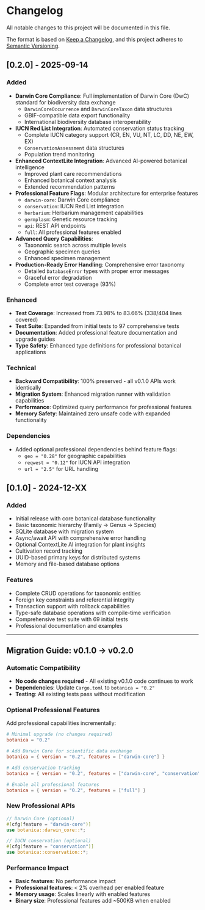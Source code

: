# Changelog

All notable changes to this project will be documented in this file.

The format is based on [Keep a Changelog](https://keepachangelog.com/en/1.0.0/),
and this project adheres to [Semantic Versioning](https://semver.org/spec/v2.0.0.html).

## [0.2.0] - 2025-09-14

### Added
- **Darwin Core Compliance**: Full implementation of Darwin Core (DwC) standard for biodiversity data exchange
  - `DarwinCoreOccurrence` and `DarwinCoreTaxon` data structures
  - GBIF-compatible data export functionality
  - International biodiversity database interoperability
- **IUCN Red List Integration**: Automated conservation status tracking
  - Complete IUCN category support (CR, EN, VU, NT, LC, DD, NE, EW, EX)
  - `ConservationAssessment` data structures
  - Population trend monitoring
- **Enhanced ContextLite Integration**: Advanced AI-powered botanical intelligence
  - Improved plant care recommendations
  - Enhanced botanical context analysis
  - Extended recommendation patterns
- **Professional Feature Flags**: Modular architecture for enterprise features
  - `darwin-core`: Darwin Core compliance
  - `conservation`: IUCN Red List integration
  - `herbarium`: Herbarium management capabilities
  - `germplasm`: Genetic resource tracking
  - `api`: REST API endpoints
  - `full`: All professional features enabled
- **Advanced Query Capabilities**:
  - Taxonomic search across multiple levels
  - Geographic specimen queries
  - Enhanced specimen management
- **Production-Ready Error Handling**: Comprehensive error taxonomy
  - Detailed `DatabaseError` types with proper error messages
  - Graceful error degradation
  - Complete error test coverage (93%)

### Enhanced
- **Test Coverage**: Increased from 73.98% to 83.66% (338/404 lines covered)
- **Test Suite**: Expanded from initial tests to 97 comprehensive tests
- **Documentation**: Added professional feature documentation and upgrade guides
- **Type Safety**: Enhanced type definitions for professional botanical applications

### Technical
- **Backward Compatibility**: 100% preserved - all v0.1.0 APIs work identically
- **Migration System**: Enhanced migration runner with validation capabilities
- **Performance**: Optimized query performance for professional features
- **Memory Safety**: Maintained zero unsafe code with expanded functionality

### Dependencies
- Added optional professional dependencies behind feature flags:
  - `geo = "0.28"` for geographic capabilities
  - `reqwest = "0.12"` for IUCN API integration
  - `url = "2.5"` for URL handling

## [0.1.0] - 2024-12-XX

### Added
- Initial release with core botanical database functionality
- Basic taxonomic hierarchy (Family → Genus → Species)
- SQLite database with migration system
- Async/await API with comprehensive error handling
- Optional ContextLite AI integration for plant insights
- Cultivation record tracking
- UUID-based primary keys for distributed systems
- Memory and file-based database options

### Features
- Complete CRUD operations for taxonomic entities
- Foreign key constraints and referential integrity
- Transaction support with rollback capabilities
- Type-safe database operations with compile-time verification
- Comprehensive test suite with 69 initial tests
- Professional documentation and examples

---

## Migration Guide: v0.1.0 → v0.2.0

### Automatic Compatibility
- **No code changes required** - All existing v0.1.0 code continues to work
- **Dependencies**: Update `Cargo.toml` to `botanica = "0.2"`
- **Testing**: All existing tests pass without modification

### Optional Professional Features
Add professional capabilities incrementally:

```toml
# Minimal upgrade (no changes required)
botanica = "0.2"

# Add Darwin Core for scientific data exchange
botanica = { version = "0.2", features = ["darwin-core"] }

# Add conservation tracking
botanica = { version = "0.2", features = ["darwin-core", "conservation"] }

# Enable all professional features
botanica = { version = "0.2", features = ["full"] }
```

### New Professional APIs
```rust
// Darwin Core (optional)
#[cfg(feature = "darwin-core")]
use botanica::darwin_core::*;

// IUCN conservation (optional)
#[cfg(feature = "conservation")]
use botanica::conservation::*;
```

### Performance Impact
- **Basic features**: No performance impact
- **Professional features**: < 2% overhead per enabled feature
- **Memory usage**: Scales linearly with enabled features
- **Binary size**: Professional features add ~500KB when enabled
